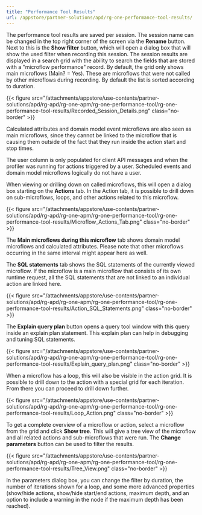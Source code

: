 ```yaml
---
title: "Performance Tool Results"
url: /appstore/partner-solutions/apd/rg-one-performance-tool-results/
---
```

The performance tool results are saved per session. The session name can be changed in the top right corner of the screen via the **Rename** button. Next to this is the **Show filter** button, which will open a dialog box that will show the used filter when recording this session. The session results are displayed in a search grid with the ability to search the fields that are stored with a "microflow performance" record. By default, the grid only shows main microflows (Main? = Yes). These are microflows that were not called by other microflows during recording. By default the list is sorted according to duration. 

{{< figure src="/attachments/appstore/use-contents/partner-solutions/apd/rg-apd/rg-one-apm/rg-one-performance-tool/rg-one-performance-tool-results/Recorded_Session_Details.png" class="no-border" >}}

Calculated attributes and domain model event microflows are also seen as main microflows, since they cannot be linked to the microflow that is causing them outside of the fact that they run inside the action start and stop times.

The user column is only populated for client API messages and when the profiler was running for actions triggered by a user. Scheduled events and domain model microflows logically do not have a user.

When viewing or drilling down on called microflows, this will open a dialog box starting on the **Actions** tab. In the Action tab, it is possible to drill down on sub-microflows, loops, and other actions related to this microflow. 

{{< figure src="/attachments/appstore/use-contents/partner-solutions/apd/rg-apd/rg-one-apm/rg-one-performance-tool/rg-one-performance-tool-results/Microflow_Actions_Tab.png" class="no-border" >}}

The **Main microflows during this microflow** tab shows domain model microflows and calculated attributes. Please note that other microflows occurring in the same interval might appear here as well.

The **SQL statements** tab shows the SQL statements of the currently viewed microflow. If the microflow is a main microflow that consists of its own runtime request, all the SQL statements that are not linked to an individual action are linked here.

{{< figure src="/attachments/appstore/use-contents/partner-solutions/apd/rg-apd/rg-one-apm/rg-one-performance-tool/rg-one-performance-tool-results/Action_SQL_Statements.png" class="no-border" >}} 

The **Explain query plan** button opens a query tool window with this query inside an explain plan statement. This explain plan can help in debugging and tuning SQL statements.

{{< figure src="/attachments/appstore/use-contents/partner-solutions/apd/rg-apd/rg-one-apm/rg-one-performance-tool/rg-one-performance-tool-results/Explain_query_plan.png" class="no-border" >}} 

When a microflow has a loop, this will also be visible in the action grid. It is possible to drill down to the action with a special grid for each iteration. From there you can proceed to drill down further.

{{< figure src="/attachments/appstore/use-contents/partner-solutions/apd/rg-apd/rg-one-apm/rg-one-performance-tool/rg-one-performance-tool-results/Loop_Action.png" class="no-border" >}}

To get a complete overview of a microflow or action, select a microflow from the grid and click **Show tree**. This will give a tree view of the microflow and all related actions and sub-microflows that were run. The **Change parameters** button can be  used to filter the results.

{{< figure src="/attachments/appstore/use-contents/partner-solutions/apd/rg-apd/rg-one-apm/rg-one-performance-tool/rg-one-performance-tool-results/Tree_View.png" class="no-border" >}}

In the parameters dialog box, you can change the filter by duration, the number of iterations shown for a loop, and some more advanced properties (show/hide actions, show/hide start/end actions, maximum depth, and an option to include a warning in the node if the maximum depth has been reached).
